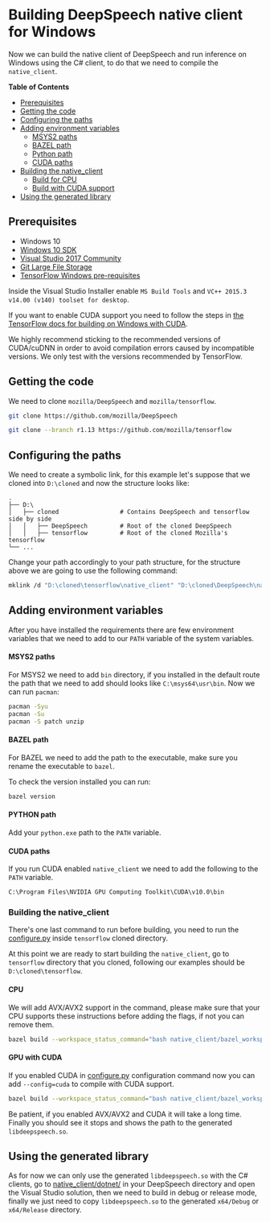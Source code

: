 # Building DeepSpeech native client for Windows

Now we can build the native client of DeepSpeech and run inference on Windows using the C# client, to do that we need to compile the `native_client`.

**Table of Contents**

- [Prerequisites](#prerequisites)
- [Getting the code](#getting-the-code)
- [Configuring the paths](#configuring-the-paths)
- [Adding environment variables](#adding-environment-variables)
    - [MSYS2 paths](#msys2-paths)
    - [BAZEL path](#bazel-path)
    - [Python path](#python-path)
    - [CUDA paths](#cuda-paths)
- [Building the native_client](#building-the-native_client)
    - [Build for CPU](#cpu)
    - [Build with CUDA support](#gpu-with-cuda)
- [Using the generated library](#using-the-generated-library)

## Prerequisites

* Windows 10
* [Windows 10 SDK](https://developer.microsoft.com/en-us/windows/downloads/windows-10-sdk)
* [Visual Studio 2017 Community](https://visualstudio.microsoft.com/vs/community/) 
* [Git Large File Storage](https://git-lfs.github.com/)
* [TensorFlow Windows pre-requisites](https://www.tensorflow.org/install/source_windows)

Inside the Visual Studio Installer enable `MS Build Tools` and `VC++ 2015.3 v14.00 (v140) toolset for desktop`.

If you want to enable CUDA support you need to follow the steps in [the TensorFlow docs for building on Windows with CUDA](https://www.tensorflow.org/install/gpu#windows_setup).

We highly recommend sticking to the recommended versions of CUDA/cuDNN in order to avoid compilation errors caused by incompatible versions. We only test with the versions recommended by TensorFlow.

## Getting the code

We need to clone `mozilla/DeepSpeech` and `mozilla/tensorflow`.

```bash
git clone https://github.com/mozilla/DeepSpeech
```

```bash
git clone --branch r1.13 https://github.com/mozilla/tensorflow
```

## Configuring the paths

We need to create a symbolic link, for this example let's suppose that we cloned into `D:\cloned` and now the structure looks like:

    .
    ├── D:\
    │   ├── cloned                 # Contains DeepSpeech and tensorflow side by side
    │   │   ├── DeepSpeech         # Root of the cloned DeepSpeech
    │   │   ├── tensorflow         # Root of the cloned Mozilla's tensorflow 
    └── ...

Change your path accordingly to your path structure, for the structure above we are going to use the following command:

```bash
mklink /d "D:\cloned\tensorflow\native_client" "D:\cloned\DeepSpeech\native_client"
```

## Adding environment variables

After you have installed the requirements there are few environment variables that we need to add to our `PATH` variable of the system variables.

#### MSYS2 paths

For MSYS2 we need to add `bin` directory, if you installed in the default route the path that we need to add should looks like `C:\msys64\usr\bin`. Now we can run `pacman`:

```bash
pacman -Syu
pacman -Su
pacman -S patch unzip
```

#### BAZEL path

For BAZEL we need to add the path to the executable, make sure you rename the executable to `bazel`.

To check the version installed you can run:

```bash
bazel version
```

#### PYTHON path

Add your `python.exe` path to the `PATH` variable.


#### CUDA paths

If you run CUDA enabled `native_client` we need to add the following to the `PATH` variable.

```
C:\Program Files\NVIDIA GPU Computing Toolkit\CUDA\v10.0\bin
```

### Building the native_client

There's one last command to run before building, you need to run the [configure.py](https://github.com/mozilla/tensorflow/blob/master/configure.py) inside `tensorflow` cloned directory.

At this point we are ready to start building the `native_client`, go to `tensorflow` directory that you cloned, following our examples should be `D:\cloned\tensorflow`.  

#### CPU
We will add AVX/AVX2 support in the command, please make sure that your CPU supports these instructions before adding the flags, if not you can remove them.

```bash
bazel build --workspace_status_command="bash native_client/bazel_workspace_status_cmd.sh" -c opt --copt=/arch:AVX --copt=/arch:AVX2 //native_client:libdeepspeech.so
```

#### GPU with CUDA
If you enabled CUDA in [configure.py](https://github.com/mozilla/tensorflow/blob/master/configure.py) configuration command now you can add `--config=cuda` to compile with CUDA support.

```bash
bazel build --workspace_status_command="bash native_client/bazel_workspace_status_cmd.sh" -c opt --config=cuda --copt=/arch:AVX --copt=/arch:AVX2 //native_client:libdeepspeech.so
```

Be patient, if you enabled AVX/AVX2 and CUDA it will take a long time. Finally you should see it stops and shows the path to the generated `libdeepspeech.so`.


## Using the generated library

As for now we can only use the generated `libdeepspeech.so` with the C# clients, go to [native_client/dotnet/](https://github.com/mozilla/DeepSpeech/tree/master/native_client/dotnet) in your DeepSpeech directory and open the Visual Studio solution, then we need to build in debug or release mode, finally we just need to copy `libdeepspeech.so` to the generated `x64/Debug` or `x64/Release` directory.
